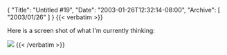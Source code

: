 {
  "Title": "Untitled #19",
  "Date": "2003-01-26T12:32:14-08:00",
  "Archive": [
    "2003/01/26"
  ]
}
{{< verbatim >}}
<P>Here is a screen shot of what I'm currently thinking:</P><IMG src="/Stuff/JoeBlogger1.jpg">
{{< /verbatim >}}
